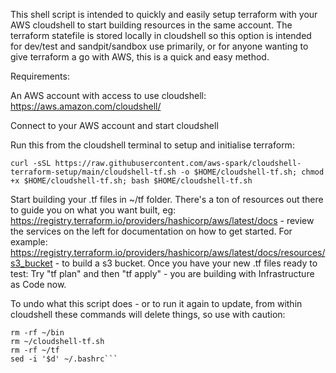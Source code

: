 This shell script is intended to quickly and easily setup terraform with your AWS cloudshell to start building resources in the same account.
The terraform statefile is stored locally in cloudshell so this option is intended for dev/test and sandpit/sandbox use primarily, or for anyone wanting to give terraform a go with AWS, this is 
 a quick and easy method.

Requirements:

An AWS account with access to use cloudshell:
https://aws.amazon.com/cloudshell/

Connect to your AWS account and start cloudshell

Run this from the cloudshell terminal to setup and initialise terraform:

```curl -sSL https://raw.githubusercontent.com/aws-spark/cloudshell-terraform-setup/main/cloudshell-tf.sh -o $HOME/cloudshell-tf.sh; chmod +x $HOME/cloudshell-tf.sh; bash $HOME/cloudshell-tf.sh```

Start building your .tf files in ~/tf folder. There's a ton of resources out there to guide you on what you want built, eg: https://registry.terraform.io/providers/hashicorp/aws/latest/docs - review the services on the left for documentation on how to get started. For example: https://registry.terraform.io/providers/hashicorp/aws/latest/docs/resources/s3_bucket - to build a s3 bucket.
Once you have your new .tf files ready to test:
Try "tf plan" and then "tf apply" - you are building with Infrastructure as Code now.

To undo what this script does - or to run it again to update, from within cloudshell these commands will delete things, so use with caution:
```rm -rf ~/.tfenv
rm -rf ~/bin
rm ~/cloudshell-tf.sh
rm -rf ~/tf
sed -i '$d' ~/.bashrc```
